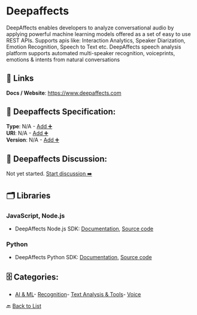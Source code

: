 # Deepaffects

DeepAffects enables developers to analyze conversational audio by applying powerful machine learning models offered as a set of easy to use REST APIs. Supports apis like: Interaction Analytics, Speaker Diarization, Emotion Recognition, Speech to Text etc. DeepAffects speech analysis platform supports automated multi-speaker recognition, voiceprints, emotions & intents from natural conversations

##  🔗 Links
**Docs / Website**: https://www.deepaffects.com

## 🧬 Deepaffects Specification:
**Type**: N/A - [Add ➕](https://github.com/apis-list/apis-list/edit/main/apis.yaml#L4848)  
**URI**: N/A - [Add ➕](https://github.com/apis-list/apis-list/edit/main/apis.yaml#L4848)  
**Version**: N/A - [Add ➕](https://github.com/apis-list/apis-list/edit/main/apis.yaml#L4848)

## 💬 Deepaffects Discussion:
Not yet started. [Start discussion ➡️](https://github.com/apis-list/apis-list/discussions/new)

## 🗂️ Libraries
### JavaScript, Node.js
- DeepAffects Node.js SDK: [Documentation](https://github.com/SEERNET/deepaffects-node), [Source code](https://www.npmjs.com/package/deep-affects)
### Python
- DeepAffects Python SDK: [Documentation](https://github.com/SEERNET/deepaffects-python), [Source code](https://pypi.org/project/deepaffects/1.1.1/)


## 🗄️ Categories:
- [AI & ML](https://github.com/apis-list/apis-list#ai--ml-)- [Recognition](https://github.com/apis-list/apis-list#recognition-)- [Text Analysis & Tools](https://github.com/apis-list/apis-list#text-analysis--tools-)- [Voice](https://github.com/apis-list/apis-list#voice-)

🔙  [Back to List](https://github.com/apis-list/apis-list)
